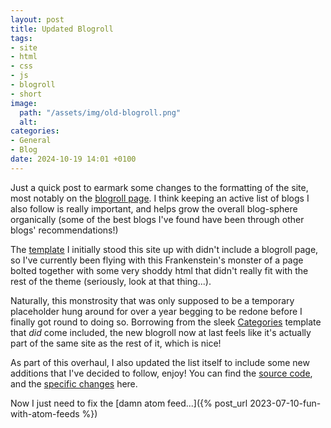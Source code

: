 ```yaml
---
layout: post
title: Updated Blogroll
tags:
- site
- html
- css
- js
- blogroll
- short
image:
  path: "/assets/img/old-blogroll.png"
  alt: 
categories:
- General
- Blog
date: 2024-10-19 14:01 +0100
---
```

Just a quick post to earmark some changes to the formatting of the site, most notably on the [blogroll page](/blog/blogroll/).
I think keeping an active list of blogs I also follow is really important, and helps grow the overall blog-sphere organically (some of the best blogs I've found have been through other blogs' recommendations!)

The [template](https://github.com/cotes2020/jekyll-theme-chirpy) I initially stood this site up with didn't include a blogroll page, so I've currently been flying with this Frankenstein's monster of a page bolted together with some very shoddy html that didn't really fit with the rest of the theme (seriously, look at that thing...).

Naturally, this monstrosity that was only supposed to be a temporary placeholder hung around for over a year begging to be redone before I finally got round to doing so.
Borrowing from the sleek [Categories](/blog/categories/) template that *did* come included, the new blogroll now at last feels like it's actually part of the same site as the rest of it, which is nice!

As part of this overhaul, I also updated the list itself to include some new additions that I've decided to follow, enjoy!
You can find the [source code](https://github.com/Pete-Hamlin/blog/blob/master/_layouts/blogroll.html), and the [specific changes](https://github.com/Pete-Hamlin/blog/commit/5b1aeeac95e12e2eafd582ffc4240d3f59823306) here.

Now I just need to fix the [damn atom feed...]({% post_url 2023-07-10-fun-with-atom-feeds %})
